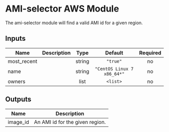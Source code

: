 # AMI-selector AWS Module
The ami-selector module will find a valid AMI id for a given region.

## Inputs

| Name | Description | Type | Default | Required |
|------|-------------|:----:|:-----:|:-----:|
| most_recent |  | string | `"true"` | no |
| name |  | string | `"CentOS Linux 7 x86_64*"` | no |
| owners |  | list | `<list>` | no |

## Outputs

| Name | Description |
|------|-------------|
| image_id | An AMI id for the given region. |

